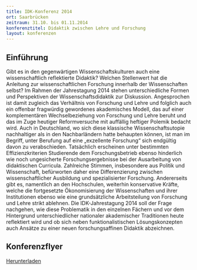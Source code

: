 ```yaml
---
title: IDK-Konferenz 2014
ort: Saarbrücken
zeitraum: 31.10. bis 01.11.2014
konferenztitel: Didaktik zwischen Lehre und Forschung
layout: konferenzen
---
```


## Einführung
Gibt es in den gegenwärtigen Wissenschaftskulturen auch eine wissenschaftlich reflektierte
Didaktik? Welchen Stellenwert hat die Anleitung zur wissenschaftlichen Forschung
innerhalb der Wissenschaften selbst? Im Rahmen der Jahrestagung 2014 stehen
unterschiedliche Formen und Perspektiven der Wissenschaftsdidaktik zur Diskussion.
Angesprochen ist damit zugleich das Verhältnis von Forschung und Lehre und folglich
auch ein offenbar fragwürdig gewordenes akademisches Modell, das auf einer
komplementären Wechselbeziehung von Forschung und Lehre beruht und das im Zuge
heutiger Reformversuche mit auffällig heftiger Polemik bedacht wird. Auch in
Deutschland, wo sich diese klassische Wissenschaftsutopie nachhaltiger als in den
Nachbarländern hatte behaupten können, ist man im Begriff, unter Berufung auf eine
„exzellente Forschung“ sich endgültig davon zu verabschieden. Tatsächlich erscheinen
unter bestimmten Effizienzkriterien Studierende dem Forschungsbetrieb ebenso hinderlich
wie noch ungesicherte Forschungsergebnisse bei der Ausarbeitung von didaktischen
Curricula. Zahlreiche Stimmen, insbesondere aus Politik und Wissenschaft, befürworten
daher eine Differenzierung zwischen wissenschaftlicher Ausbildung und spezialisierter
Forschung. Andererseits gibt es, namentlich an den Hochschulen, weiterhin konservative
Kräfte, welche die fortgesetzte Ökonomisierung der Wissenschaften und ihrer
Institutionen ebenso wie eine grundsätzliche Arbeitsteilung von Forschung und Lehre
strikt ablehnen. Die IDK-Jahrestagung 2014 soll der Frage nachgehen, wie diese
Problematik in den einzelnen Fächern und vor dem Hintergrund unterschiedlicher
nationaler akademischer Traditionen heute reflektiert wird und ob sich neben
funktionalistischen Lösungskonzepten auch Ansätze zu einer neuen forschungsaffinen
Didaktik abzeichnen.

## Konferenzflyer

[Herunterladen](/downloads/idk2014konferenz.pdf)
